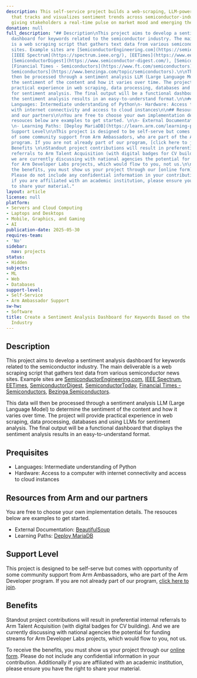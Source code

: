 ```yaml
---
description: This self-service project builds a web-scraping, LLM-powered dashboard
  that tracks and visualizes sentiment trends across semiconductor-industry news,
  giving stakeholders a real-time pulse on market mood and emerging themes.
donation: null
full_description: "## Description\nThis project aims to develop a sentiment analysis
  dashboard for keywords related to the semiconductor industry. The main deliverable
  is a web scraping script that gathers text data from various semiconductor news
  sites. Example sites are [SemiconductorEngineering.com](https://semiengineering.com/),
  [IEEE Spectrum](https://spectrum.ieee.org/), [EETimes](https://www.eetimes.com/tag/semiconductors/),
  [SemiconductorDigest](https://www.semiconductor-digest.com/), [SemiconductorToday](https://semiconductor-today.com/),
  [Financial Times - Semiconductors](https://www.ft.com/semiconductors), [Bezinga
  Semiconductors](https://www.benzinga.com/topic/semiconductors).\n\nThis data will
  then be processed through a sentiment analysis LLM (Large Language Model) to determine
  the sentiment of the content and how it varies over time. The project will provide
  practical experience in web scraping, data processing, databases and using LLMs
  for sentiment analysis. The final output will be a functional dashboard that displays
  the sentiment analysis results in an easy-to-understand format.\n\n## Prequisites\n\n-
  Languages: Intermediate understanding of Python\n- Hardware: Access to a computer
  with internet connectivity and access to cloud instances\n\n## Resources from Arm
  and our partners\n\nYou are free to choose your own implementation details. The
  resouces below are examples to get started. \n\n- External Documentation:  [BeautifulSoup](https://pypi.org/project/beautifulsoup4/)
  \n- Learning Paths: [Deploy MariaDB](https://learn.arm.com/learning-paths/servers-and-cloud-computing/mariadb/)\n\n\n##
  Support Level\n\nThis project is designed to be self-serve but comes with opportunity
  of some community support from Arm Ambassadors, who are part of the Arm Developer
  program. If you are not already part of our program, [click here to join](https://www.arm.com/resources/developer-program?#register).\n\n\n##
  Benefits \n\nStandout project contributions will result in preferential internal
  referrals to Arm Talent Acquisition (with digital badges for CV building).  And
  we are currently discussing with national agencies the potential for funding streams
  for Arm Developer Labs projects, which would flow to you, not us.\n\nTo receive
  the benefits, you must show us your project through our [online form](https://forms.office.com/e/VZnJQLeRhD).
  Please do not include any confidential information in your contribution. Additionally
  if you are affiliated with an academic institution, please ensure you have the right
  to share your material."
layout: article
license: null
platform:
- Servers and Cloud Computing
- Laptops and Desktops
- Mobile, Graphics, and Gaming
- AI
publication-date: 2025-05-30
requires-team:
- 'No'
sidebar:
  nav: projects
status:
- Hidden
subjects:
- ML
- Web
- Databases
support-level:
- Self-Service
- Arm Ambassador Support
sw-hw:
- Software
title: Create a Sentiment Analysis Dashboard for Keywords Based on the Semiconductor
  Industry
---
```


## Description
This project aims to develop a sentiment analysis dashboard for keywords related to the semiconductor industry. The main deliverable is a web scraping script that gathers text data from various semiconductor news sites. Example sites are [SemiconductorEngineering.com](https://semiengineering.com/), [IEEE Spectrum](https://spectrum.ieee.org/), [EETimes](https://www.eetimes.com/tag/semiconductors/), [SemiconductorDigest](https://www.semiconductor-digest.com/), [SemiconductorToday](https://semiconductor-today.com/), [Financial Times - Semiconductors](https://www.ft.com/semiconductors), [Bezinga Semiconductors](https://www.benzinga.com/topic/semiconductors).

This data will then be processed through a sentiment analysis LLM (Large Language Model) to determine the sentiment of the content and how it varies over time. The project will provide practical experience in web scraping, data processing, databases and using LLMs for sentiment analysis. The final output will be a functional dashboard that displays the sentiment analysis results in an easy-to-understand format.

## Prequisites

- Languages: Intermediate understanding of Python
- Hardware: Access to a computer with internet connectivity and access to cloud instances

## Resources from Arm and our partners

You are free to choose your own implementation details. The resouces below are examples to get started. 

- External Documentation:  [BeautifulSoup](https://pypi.org/project/beautifulsoup4/) 
- Learning Paths: [Deploy MariaDB](https://learn.arm.com/learning-paths/servers-and-cloud-computing/mariadb/)


## Support Level

This project is designed to be self-serve but comes with opportunity of some community support from Arm Ambassadors, who are part of the Arm Developer program. If you are not already part of our program, [click here to join](https://www.arm.com/resources/developer-program?#register).


## Benefits 

Standout project contributions will result in preferential internal referrals to Arm Talent Acquisition (with digital badges for CV building).  And we are currently discussing with national agencies the potential for funding streams for Arm Developer Labs projects, which would flow to you, not us.

To receive the benefits, you must show us your project through our [online form](https://forms.office.com/e/VZnJQLeRhD). Please do not include any confidential information in your contribution. Additionally if you are affiliated with an academic institution, please ensure you have the right to share your material.